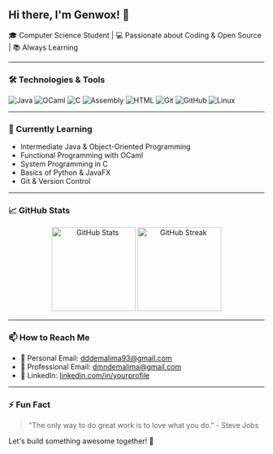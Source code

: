 ## Hi there, I'm Genwox! 👋

🎓 Computer Science Student | 💻 Passionate about Coding & Open Source | 📚 Always Learning

---

### 🛠 Technologies & Tools

![Java](https://img.shields.io/badge/Java-ED8B00?style=for-the-badge&logo=java&logoColor=white)
![OCaml](https://img.shields.io/badge/OCaml-EC6813?style=for-the-badge&logo=ocaml&logoColor=white)
![C](https://img.shields.io/badge/C-00599C?style=for-the-badge&logo=c&logoColor=white)
![Assembly](https://img.shields.io/badge/Assembly-525252?style=for-the-badge&logo=assemblyscript&logoColor=white)
![HTML](https://img.shields.io/badge/HTML5-E34F26?style=for-the-badge&logo=html5&logoColor=white)
![Git](https://img.shields.io/badge/Git-F05032?style=for-the-badge&logo=git&logoColor=white)
![GitHub](https://img.shields.io/badge/GitHub-181717?style=for-the-badge&logo=github&logoColor=white)
![Linux](https://img.shields.io/badge/Linux-FCC624?style=for-the-badge&logo=linux&logoColor=black)

---

### 🌱 Currently Learning
- Intermediate Java & Object-Oriented Programming
- Functional Programming with OCaml
- System Programming in C
- Basics of Python & JavaFX
- Git & Version Control

---

### 📈 GitHub Stats
<div align="center">
  <img src="https://github-readme-stats.vercel.app/api?username=genwox&show_icons=true&theme=radical" height="165" alt="GitHub Stats" />
  <img src="https://github-readme-streak-stats.herokuapp.com/?user=genwox&theme=radical" height="165" alt="GitHub Streak" />
</div>

---

### 📫 How to Reach Me
- 📧 Personal Email: [dddemalima93@gmail.com](mailto:dddemalima93@gmail.com)
- 📧 Professional Email: [dmndemalima@gmail.com](mailto:dmndemalima@gmail.com)
- 💼 LinkedIn: [linkedin.com/in/yourprofile](https://www.linkedin.com/in/yourprofile)

---

### ⚡ Fun Fact
> "The only way to do great work is to love what you do." - Steve Jobs

Let's build something awesome together! 🚀
